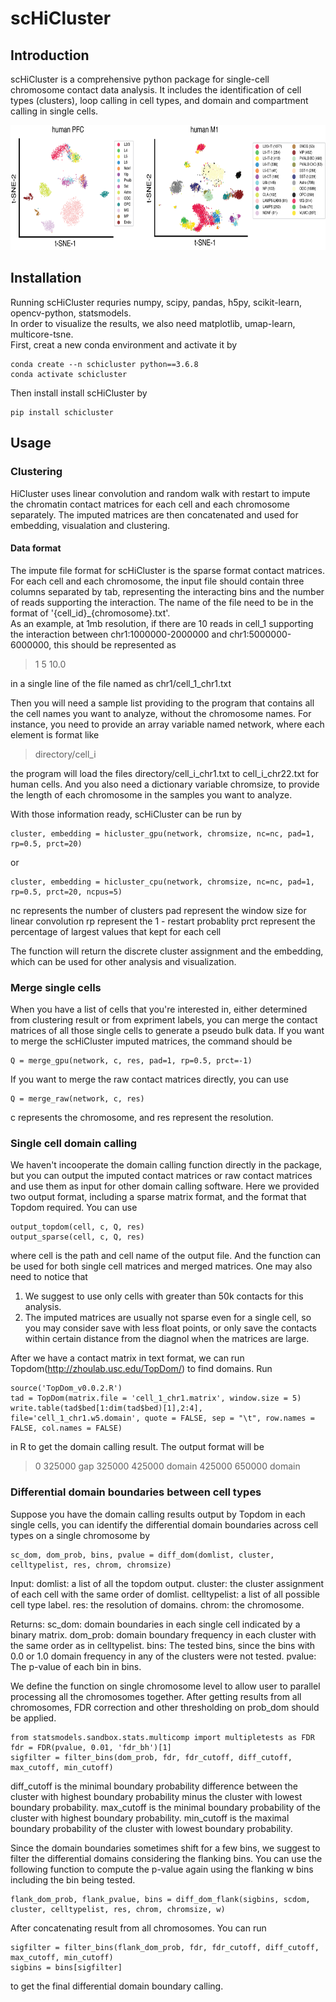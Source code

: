 # scHiCluster
## Introduction
scHiCluster is a comprehensive python package for single-cell chromosome contact data analysis. It includes the identification of cell types (clusters), loop calling in cell types, and domain and compartment calling in single cells.

<img src="example/plot/Introduction.png" width="700" height="200" />  

## Installation
Running scHiCluster requries numpy, scipy, pandas, h5py, scikit-learn, opencv-python, statsmodels.  
In order to visualize the results, we also need matplotlib, umap-learn, multicore-tsne.  
First, creat a new conda environment and activate it by
```
conda create --n schicluster python==3.6.8
conda activate schicluster
```
Then install install scHiCluster by
```
pip install schicluster
```

## Usage
### Clustering
HiCluster uses linear convolution and random walk with restart to impute the chromatin contact matrices for each cell and each chromosome separately. The imputed matrices are then concatenated and used for embedding, visualation and clustering.
#### Data format
The impute file format for scHiCluster is the sparse format contact matrices. For each cell and each chromosome, the input file should contain three columns separated by tab, representing the interacting bins and the number of reads supporting the interaction. The name of the file need to be in the format of '{cell_id}_{chromosome}.txt'.  
As an example, at 1mb resolution, if there are 10 reads in cell_1 supporting the interaction between chr1:1000000-2000000 and chr1:5000000-6000000, this should be represented as
> 1 5 10.0

in a single line of the file named as chr1/cell_1_chr1.txt

Then you will need a sample list providing to the program that contains all the cell names you want to analyze, without the chromosome names. For instance, you need to provide an array variable named network, where each element is format like
> directory/cell_i

the program will load the files directory/cell_i_chr1.txt to cell_i_chr22.txt for human cells.
And you also need a dictionary variable chromsize, to provide the length of each chromosome in the samples you want to analyze.

With those information ready, scHiCluster can be run by
```
cluster, embedding = hicluster_gpu(network, chromsize, nc=nc, pad=1, rp=0.5, prct=20)
```
or
```
cluster, embedding = hicluster_cpu(network, chromsize, nc=nc, pad=1, rp=0.5, prct=20, ncpus=5)
```
nc represents the number of clusters
pad represent the window size for linear convolution
rp represent the 1 - restart probablity
prct represent the percentage of largest values that kept for each cell

The function will return the discrete cluster assignment and the embedding, which can be used for other analysis and visualization.

### Merge single cells

When you have a list of cells that you're interested in, either determined from clustering result or from expriment labels, you can merge the contact matrices of all those single cells to generate a pseudo bulk data.
If you want to merge the scHiCluster imputed matrices, the command should be
```
Q = merge_gpu(network, c, res, pad=1, rp=0.5, prct=-1)
```
If you want to merge the raw contact matrices directly, you can use
```
Q = merge_raw(network, c, res)
```
c represents the chromosome, and res represent the resolution.

### Single cell domain calling

We haven't incooperate the domain calling function directly in the package, but you can output the imputed contact matrices or raw contact matrices and use them as input for other domain calling software. Here we provided two output format, including a sparse matrix format, and the format that Topdom required. You can use
```
output_topdom(cell, c, Q, res)
output_sparse(cell, c, Q, res)
```
where cell is the path and cell name of the output file. And the function can be used for both single cell matrices and merged matrices. One may also need to notice that 
1. We suggest to use only cells with greater than 50k contacts for this analysis.
2. The imputed matrices are usually not sparse even for a single cell, so you may consider save with less float points, or only save the contacts within certain distance from the diagnol when the matrices are large.

After we have a contact matrix in text format, we can run Topdom(http://zhoulab.usc.edu/TopDom/) to find domains. Run
```
source('TopDom_v0.0.2.R')
tad = TopDom(matrix.file = 'cell_1_chr1.matrix', window.size = 5)
write.table(tad$bed[1:dim(tad$bed)[1],2:4], file='cell_1_chr1.w5.domain', quote = FALSE, sep = "\t", row.names = FALSE, col.names = FALSE)
```
in R to get the domain calling result. The output format will be 

> 0 325000  gap
> 325000 425000 domain
> 425000 650000 domain

### Differential domain boundaries between cell types

Suppose you have the domain calling results output by Topdom in each single cells, you can identify the differential domain boundaries across cell types on a single chromosome by  
```
sc_dom, dom_prob, bins, pvalue = diff_dom(domlist, cluster, celltypelist, res, chrom, chromsize)
```
Input:
domlist: a list of all the topdom output.
cluster: the cluster assignment of each cell with the same order of domlist.
celltypelist: a list of all possible cell type label.
res: the resolution of domains.
chrom: the chromosome.

Returns:
sc_dom: domain boundaries in each single cell indicated by a binary matrix.
dom_prob: domain boundary frequency in each cluster with the same order as in celltypelist.
bins: The tested bins, since the bins with 0.0 or 1.0 domain frequency in any of the clusters were not tested.
pvalue: The p-value of each bin in bins.

We define the function on single chromosome level to allow user to parallel processing all the chromosomes together. After getting results from all chromosomes, FDR correction and other thresholding on prob_dom should be applied. 
```
from statsmodels.sandbox.stats.multicomp import multipletests as FDR
fdr = FDR(pvalue, 0.01, 'fdr_bh')[1]
sigfilter = filter_bins(dom_prob, fdr, fdr_cutoff, diff_cutoff, max_cutoff, min_cutoff)
```
diff_cutoff is the minimal boundary probability difference between the cluster with highest boundary probability minus the cluster with lowest boundary probability.
max_cutoff is the minimal boundary probability of the cluster with highest boundary probability.
min_cutoff is the maximal boundary probability of the cluster with lowest boundary probability.

Since the domain boundaries sometimes shift for a few bins, we suggest to filter the differential domains considering the flanking bins. You can use the following function to compute the p-value again using the flanking w bins including the bin being tested.
```
flank_dom_prob, flank_pvalue, bins = diff_dom_flank(sigbins, scdom, cluster, celltypelist, res, chrom, chromsize, w)
```
After concatenating result from all chromosomes. You can run
```
sigfilter = filter_bins(flank_dom_prob, fdr, fdr_cutoff, diff_cutoff, max_cutoff, min_cutoff)
sigbins = bins[sigfilter]
```
to get the final differential domain boundary calling.
